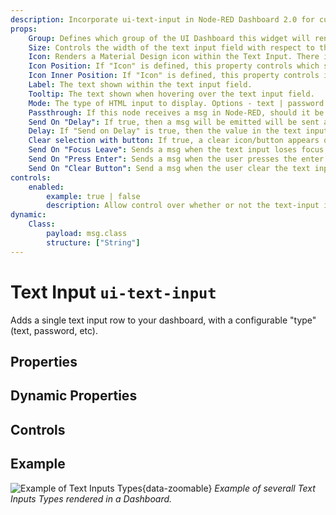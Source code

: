 ```yaml
---
description: Incorporate ui-text-input in Node-RED Dashboard 2.0 for customizable, user-driven data entry and feedback.
props:
    Group: Defines which group of the UI Dashboard this widget will render in.
    Size: Controls the width of the text input field with respect to the parent group. Maximum value is the width of the group.
    Icon: Renders a Material Design icon within the Text Input. There is no need to include the "mdi-" prefix.
    Icon Position: If "Icon" is defined, this property controls which side of the "Label" the icon will render on.
    Icon Inner Position: If "Icon" is defined, this property controls if icon is render inside or outside the text input box
    Label: The text shown within the text input field.
    Tooltip: The text shown when hovering over the text input field.
    Mode: The type of HTML input to display. Options - text | password | email | number | tel | color | date | time | week | month | datetime-local
    Passthrough: If this node receives a msg in Node-RED, should it be passed through to the output as if a new value was inserted to the input?
    Send On "Delay": If true, then a msg will be emitted will be sent after the delay specified in "Delay (ms)".
    Delay: If "Send on Delay" is true, then the value in the text input will be send after this (ms) delay.
    Clear selection with button: If true, a clear icon/button appears on the rigth side to clear the text input
    Send On "Focus Leave": Sends a msg when the text input loses focus. Will always send, even if the value has not changed.
    Send On "Press Enter": Sends a msg when the user presses the enter key. Will always send, even if the value has not changed.
    Send On "Clear Button": Send a msg when the user clear the text input using the clear button, the "Clear Selection" button must be enabled.
controls:
    enabled:
        example: true | false
        description: Allow control over whether or not the text-input is enabled
dynamic:
    Class:
        payload: msg.class
        structure: ["String"]
---
```


<script setup>
    import TryDemo from "./../../components/TryDemo.vue"
</script>


<TryDemo href="text-input">

# Text Input `ui-text-input`

</TryDemo>

Adds a single text input row to your dashboard, with a configurable "type" (text, password, etc).

## Properties

<PropsTable/>

## Dynamic Properties

<DynamicPropsTable/>

## Controls

<ControlsTable/>

## Example

![Example of Text Inputs Types](/images/node-examples/ui-text-input.png "Example of Text Inputs Types"){data-zoomable}
*Example of severall Text Inputs Types rendered in a Dashboard.*
